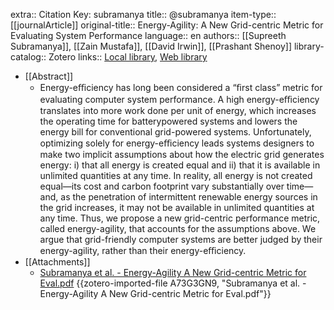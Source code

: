 extra:: Citation Key: subramanya
title:: @subramanya
item-type:: [[journalArticle]]
original-title:: Energy-Agility: A New Grid-centric Metric for Evaluating System Performance
language:: en
authors:: [[Supreeth Subramanya]], [[Zain Mustafa]], [[David Irwin]], [[Prashant Shenoy]]
library-catalog:: Zotero
links:: [Local library](zotero://select/groups/2386895/items/6LBH827J), [Web library](https://www.zotero.org/groups/2386895/items/6LBH827J)

- [[Abstract]]
	- Energy-eﬃciency has long been considered a “ﬁrst class” metric for evaluating computer system performance. A high energy-eﬃciency translates into more work done per unit of energy, which increases the operating time for batterypowered systems and lowers the energy bill for conventional grid-powered systems. Unfortunately, optimizing solely for energy-eﬃciency leads systems designers to make two implicit assumptions about how the electric grid generates energy: i) that all energy is created equal and ii) that it is available in unlimited quantities at any time. In reality, all energy is not created equal—its cost and carbon footprint vary substantially over time—and, as the penetration of intermittent renewable energy sources in the grid increases, it may not be available in unlimited quantities at any time. Thus, we propose a new grid-centric performance metric, called energy-agility, that accounts for the assumptions above. We argue that grid-friendly computer systems are better judged by their energy-agility, rather than their energy-eﬃciency.
- [[Attachments]]
	- [Subramanya et al. - Energy-Agility A New Grid-centric Metric for Eval.pdf](https://computingwithinlimits.org/2015/papers/limits2015-subramanya.pdf) {{zotero-imported-file A73G3GN9, "Subramanya et al. - Energy-Agility A New Grid-centric Metric for Eval.pdf"}}